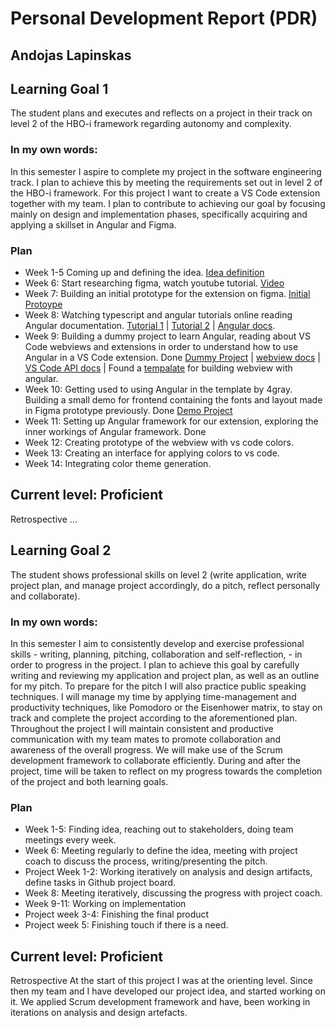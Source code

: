 # Personal Development Report (PDR)
## Andojas Lapinskas

## Learning Goal 1
The student plans and executes and reflects on a project in their track on level 2 of the HBO-i framework regarding autonomy and complexity.

### In my own words:
In this semester I aspire to complete my project in the software engineering track. I plan to achieve this by meeting the requirements set out in level 2 of the HBO-i framework. For this project I want to create a VS Code extension together with my team. I plan to contribute to achieving our goal by focusing mainly on design and implementation phases, specifically acquiring and applying a skillset in Angular and Figma. 

### Plan
- Week 1-5 Coming up and defining the idea.  [Idea definition](https://github.com/FontysVenlo/prj4-grouprepository-prj4s-01/blob/main/Project_charter-1.pdf)
- Week 6: Start researching figma, watch youtube tutorial. [Video](https://www.youtube.com/watch?v=D56hs0Twfco)
- Week 7: Building an initial prototype for the extension on figma. [Initial Protoype](https://www.figma.com/design/TWIaTsDs83z6vyhoZsRy0a/PRJ-4?node-id=49-306&t=AZbqMm3fQdiuQHeh-1)
- Week 8: Watching typescript and angular tutorials online reading Angular documentation. [Tutorial 1](https://www.youtube.com/watch?v=k5E2AVpwsko) | [Tutorial 2](https://www.youtube.com/watch?v=d56mG7DezGs) | [Angular docs](https://v17.angular.io/docs).
- Week 9: Building a dummy project to learn Angular, reading about VS Code webviews and extensions in order to understand how to use Angular in a VS Code extension. Done [Dummy Project](https://github.com/andojasl/angular-tutorial) | [webview docs](https://code.visualstudio.com/api/extension-guides/webview) | [VS Code API docs](https://code.visualstudio.com/api/extension-guides/) | Found a [tempalate](https://github.com/4gray/vscode-webview-angular) for building webview with angular.
- Week 10: Getting used to using Angular in the template by 4gray. Building a small demo for frontend containing the fonts and layout made in Figma prototype previously. Done [Demo Project](https://github.com/andojasl/vs-code-angular)
- Week 11: Setting up Angular framework for our extension, exploring the inner workings of Angular framework. Done
- Week 12: Creating prototype of the webview with vs code colors.
- Week 13: Creating an interface for applying colors to vs code.
- Week 14: Integrating color theme generation.

## Current level: Proficient 
Retrospective
…


## Learning Goal 2
The student shows professional skills on level 2 (write application, write project plan, and manage project accordingly, do a pitch, reflect personally and collaborate).

### In my own words:
In this semester I aim to consistently develop and exercise professional skills - writing, planning, pitching, collaboration and self-reflection, - in order to progress in the project. I plan to achieve this goal by carefully writing and reviewing my application and project plan, as well as an outline for my pitch. To prepare for the pitch I will also practice public speaking techniques. I will manage my time by applying time-management and productivity techniques, like Pomodoro or the Eisenhower matrix, to stay on track and complete the project according to the aforementioned plan. Throughout the project I will maintain consistent and productive communication with my team mates to promote collaboration and awareness of the overall progress. We will make use of the Scrum development framework to collaborate efficiently. During and after the project, time will be taken to reflect on my progress towards the completion of the project and both learning goals.

### Plan
- Week 1-5: Finding idea, reaching out to stakeholders, doing team meetings every week.
- Week 6: Meeting regularly to define the idea, meeting with project coach to discuss the process, writing/presenting the pitch.
- Project Week 1-2: Working iteratively on analysis and design artifacts, define tasks in Github project board.
- Week 8: Meeting iteratively, discussing the progress with project coach.
- Week 9-11: Working on implementation
- Project week 3-4: Finishing the final product
- Project week 5: Finishing touch if there is a need.

## Current level: Proficient 
Retrospective
At the start of this project I was at the orienting level. Since then my team and I have developed our project idea, and started working on it. We applied Scrum development framework and have, been working in iterations on analysis and design artefacts.
